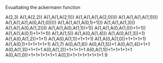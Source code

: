 Evualtating the ackermann function

A(2,3)
A(1,A(2,2))
A(1,A(1,A(2,1)))
A(1,A(1,A(1,A(2,0))))
A(1,A(1,A(1,A(1,1))))
A(1,A(1,A(1,A(0,A(1,0)))))
A(1,A(1,A(1,A(0,1)+1)))
A(1,A(1,A(1,3)))
A(1,A(1,A(0,A(1,2))))
A(1,A(1,A(0,A(1,1))+1))
A(1,A(1,A(0,A(1,0))+1+1))
A(1,A(1,A(0,1)+1+1+1))
A(1,A(1,5))
A(1,A(0,A(1,4)))
A(1,A(0,A(1,3))+1)
A(1,A(0,A(1,2))+1+1)
A(1,A(0,A(1,1))+1+1+1)
A(1,A(0,A(1,0))+1+1+1+1)
A(1,A(0,1)+1+1+1+1+1)
A(1,7)
A(0,A(1,6))
A(0,A(1,5))+1
A(0,A(1,4))+1+1
A(0,A(1,3))+1+1+1
A(0,A(1,2))+1+1+1+1
A(0,A(1,1))+1+1+1+1+1
A(0,A(1,0))+1+1+1+1+1+1
A(0,1)+1+1+1+1+1+1+1
9
